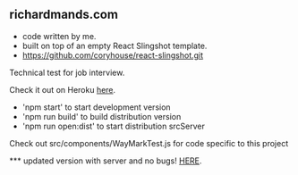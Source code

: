 ## richardmands.com

* code written by me.
* built on top of an empty React Slingshot template.
* https://github.com/coryhouse/react-slingshot.git

Technical test for job interview.

Check it out on Heroku <a target="blank" href="https://gentle-fjord-88011.herokuapp.com/">here</a>.

* 'npm start' to start development version
* 'npm run build' to build distribution version
* 'npm run open:dist' to start distribution srcServer

Check out src/components/WayMarkTest.js for code specific to this project


*** updated version with server and no bugs! <a target="blank" href="https://fierce-wave-64427.herokuapp.com/">HERE</a>.
